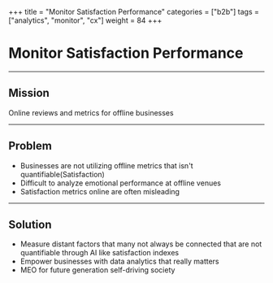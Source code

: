 +++
title = "Monitor Satisfaction Performance"
categories = ["b2b"]
tags = ["analytics", "monitor", "cx"]
weight = 84
+++

# Monitor Satisfaction Performance

---

## Mission

Online reviews and metrics for offline businesses

---

## Problem

- Businesses are not utilizing offline metrics that isn't quantifiable(Satisfaction)
- Difficult to analyze emotional performance at offline venues
- Satisfaction metrics online are often misleading

---

## Solution

- Measure distant factors that many not always be connected that are not quantifiable through AI like satisfaction indexes
- Empower businesses with data analytics that really matters
- MEO for future generation self-driving society
